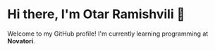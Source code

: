 # Hi there, I'm Otar Ramishvili 👋

Welcome to my GitHub profile! I'm currently learning programming at **Novatori**.
